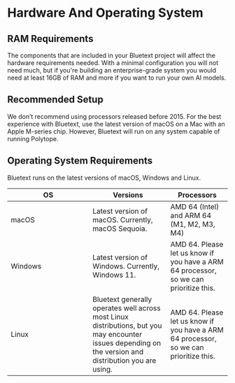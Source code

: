 # Hardware And Operating System

## RAM Requirements

The components that are included in your Bluetext project will affect the hardware requirements needed. With a minimal configuration you will not need much, but if you're building an enterprise-grade system you would need at least 16GB of RAM and more if you want to run your own AI models.

## Recommended Setup

We don’t recommend using processors released before 2015. For the best experience with Bluetext, use the latest version of macOS on a Mac with an Apple M-series chip. However, Bluetext will run on any system capable of running Polytope.

## Operating System Requirements

Bluetext runs on the latest versions of macOS, Windows and Linux.&#x20;

<table><thead><tr><th width="171">OS</th><th>Versions</th><th>Processors</th></tr></thead><tbody><tr><td>macOS</td><td>Latest version of macOS. Currently, macOS Sequoia. </td><td>AMD 64 (Intel) and ARM 64 (M1, M2, M3, M4)</td></tr><tr><td>Windows</td><td>Latest version of Windows. Currently, Windows 11. </td><td>AMD 64.  Please let us know if you have a ARM 64 processor, so we can prioritize this.</td></tr><tr><td>Linux</td><td>Bluetext generally operates well across most Linux distributions, but you may encounter issues depending on the version and distribution you are using. </td><td>AMD 64. Please let us know if you have a ARM 64 processor, so we can prioritize this. </td></tr></tbody></table>
